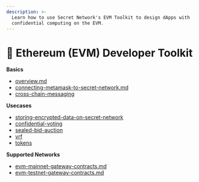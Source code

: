 ```yaml
---
description: >-
  Learn how to use Secret Network's EVM Toolkit to design dApps with
  confidential computing on the EVM.
---
```


# 🤝 Ethereum (EVM) Developer Toolkit

**Basics**

* [overview.md](basics/overview.md "mention")
* [connecting-metamask-to-secret-network.md](basics/connecting-metamask-to-secret-network.md "mention")
* [cross-chain-messaging](basics/cross-chain-messaging/ "mention")

**Usecases**

* [storing-encrypted-data-on-secret-network](usecases/storing-encrypted-data-on-secret-network/ "mention")
* [confidential-voting](usecases/confidential-voting/ "mention")
* [sealed-bid-auction](usecases/sealed-bid-auction/ "mention")
* [vrf](usecases/vrf/ "mention")
* [tokens](usecases/tokens/ "mention")

**Supported Networks**

* [evm-mainnet-gateway-contracts.md](supported-networks/evm/evm-mainnet-gateway-contracts.md "mention")
* [evm-testnet-gateway-contracts.md](supported-networks/evm/evm-testnet-gateway-contracts.md "mention")
